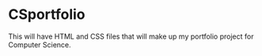 # CSportfolio
This will have HTML and CSS files that will make up my portfolio project for Computer Science.
